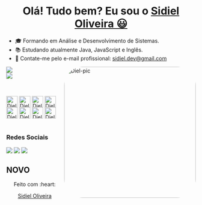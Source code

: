 ##
<div>
  
  <h1 align="center">
    Olá! Tudo bem? Eu sou o 
    <a href="https://www.linkedin.com/in/sidieloliveira/">Sidiel Oliveira 😃️</a>
  </h1>
  
</div>

- 🎓 Formando em Análise e Desenvolvimento de Sistemas.
- 📚 Estudando atualmente Java, JavaScript e Inglês.
- 📩 Contate-me pelo e-mail profissional: sidiel.dev@gmail.com 

<div>
  <img align="right" alt="Diel-pic" height="350" style="border-radius:50px;" src="https://i.imgur.com/CCQp8Jb.png">
  <img heigth="180em" src="https://github-readme-stats.vercel.app/api?username=dieldev&show_icons=true&theme=algolia&include_all_commits=true&count_private=true" /></br>
  <img heigth="180em" src="https://github-readme-stats.vercel.app/api/top-langs/?username=dieldev&layout=compact&langs_count=16&theme=algolia"/>
</div>

<div style="display: inline_block" ><br>

## 
  <img align="center" alt="Diel-HTML5" height="30" src="https://img.shields.io/badge/HTML5-E34F26?style=for-the-badge&logo=html5&logoColor=white" />
  
  <img align="center" alt="Diel-CSS3" height="30" src="https://img.shields.io/badge/CSS3-1572B6?style=for-the-badge&logo=css3&logoColor=white" />
  
  <img align="center" alt="Diel-Javascript" height="30" src="https://img.shields.io/badge/JavaScript-323330?style=for-the-badge&logo=javascript&logoColor=F7DF1E" />
  
  <img align="center" alt="Diel-Java" height="30" src="https://img.shields.io/badge/Java-ED8B00?style=for-the-badge&logo=openjdk&logoColor=white" />
  
  <img align="center" alt="Diel-Markdowm" height="30" src="https://img.shields.io/badge/Markdown-000000?style=for-the-badge&logo=markdown&logoColor=white" />
  
  <img align="center" alt="Diel-Mysql" height="30" src="https://img.shields.io/badge/MySQL-00000F?style=for-the-badge&logo=mysql&logoColor=white"/>
            
  <img align="center" alt="Diel-Lua" height="30" src="https://img.shields.io/badge/Lua-2C2D72?style=for-the-badge&logo=lua&logoColor=white" />
  
  <img align="center" alt="Diel-Python" height="30" src="https://img.shields.io/badge/Python-3776AB?style=for-the-badge&logo=python&logoColor=white"/>
  
  
</div>

<div>
  </br>
  
  ### Redes Sociais
  <a href="mailto:sidiel.dev@gmail.com"> <img src="https://img.shields.io/badge/Gmail-D14836?style=for-the-badge&logo=gmail&logoColor=white" target="_blank"/><a/>
  <a href="https://www.instagram.com/dieeelofc/"> <img src="https://img.shields.io/badge/Instagram-E4405F?style=for-the-badge&logo=instagram&logoColor=white" target="_blank"/><a/>
  <a href=""> <img src="https://img.shields.io/badge/LinkedIn-0077B5?style=for-the-badge&logo=linkedin&logoColor=white" target="_blank"/><a/>
</div>

## NOVO

<div align="center">
  <p>Feito com :heart:</p>
  <p><a href="">Sidiel Oliveira</a></p>
</div>
